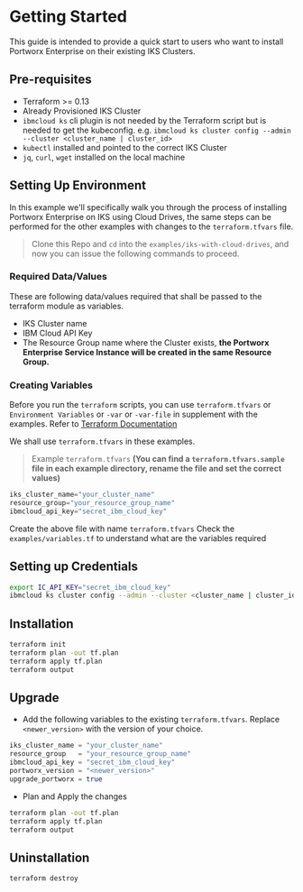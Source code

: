 # Getting Started

This guide is intended to provide a quick start to users who want to install Portworx Enterprise on their existing IKS Clusters.

## Pre-requisites

- Terraform >= 0.13
- Already Provisioned IKS Cluster
- `ibmcloud ks` cli plugin is not needed by the Terraform script but is needed to get the kubeconfig. e.g. `ibmcloud ks cluster config --admin --cluster <cluster_name | cluster_id>`
- `kubectl` installed and pointed to the correct IKS Cluster
- `jq`, `curl`, `wget` installed on the local machine

## Setting Up Environment

In this example we'll specifically walk you through the process of installing Portworx Enterprise on IKS using Cloud Drives, the same steps can be performed for the other examples with changes to the `terraform.tfvars` file.

> Clone this Repo and `cd` into the `examples/iks-with-cloud-drives`, and now you can issue the following commands to proceed.

### Required Data/Values

These are following data/values required that shall be passed to the terraform module as variables.

- IKS Cluster name
- IBM Cloud API Key
- The Resource Group name where the Cluster exists, **the Portworx Enterprise Service Instance will be created in the same Resource Group.**

### Creating Variables

Before you run the `terraform` scripts, you can use `terraform.tfvars` or `Environment Variables` or `-var` or `-var-file` in supplement with the examples. Refer to [Terraform Documentation](https://www.terraform.io/language/values/variables#assigning-values-to-root-module-variables)

We shall use `terraform.tfvars` in these examples.

> Example `terraform.tfvars` **(You can find a `terraform.tfvars.sample` file in each example directory, rename the file and set the correct values)**

```terraform
iks_cluster_name="your_cluster_name"
resource_group="your_resource_group_name"
ibmcloud_api_key="secret_ibm_cloud_key"
```

Create the above file with name `terraform.tfvars`
Check the `examples/variables.tf` to understand what are the variables required

## Setting up Credentials

```sh
export IC_API_KEY="secret_ibm_cloud_key"
ibmcloud ks cluster config --admin --cluster <cluster_name | cluster_id>
```

## Installation

```sh
terraform init
terraform plan -out tf.plan
terraform apply tf.plan
terraform output
```

## Upgrade

- Add the following variables to the existing `terraform.tfvars`. Replace `<newer_version>` with the version of your choice.

```terraform
iks_cluster_name = "your_cluster_name"
resource_group   = "your_resource_group_name"
ibmcloud_api_key = "secret_ibm_cloud_key"
portworx_version = "<newer_version>"
upgrade_portworx = true
```

- Plan and Apply the changes

```sh
terraform plan -out tf.plan
terraform apply tf.plan
terraform output
```

## Uninstallation

```sh
terraform destroy
```
